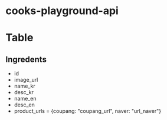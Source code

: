 # cooks-playground-api


# Table
## Ingredents
* id
* image_url
* name_kr
* desc_kr
* name_en
* desc_en
* product_urls = {coupang: "coupang_url", naver: "url_naver"}
